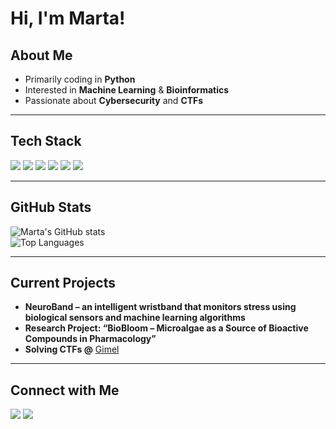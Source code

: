 # Hi, I'm Marta!

## About Me
- Primarily coding in **Python**
- Interested in **Machine Learning** & **Bioinformatics**  
- Passionate about **Cybersecurity** and **CTFs**

---

## Tech Stack
<p>
  <img src="https://img.shields.io/badge/Python-3776AB?style=for-the-badge&logo=python&logoColor=white"/>
  <img src="https://img.shields.io/badge/TensorFlow-FF6F00?style=for-the-badge&logo=tensorflow&logoColor=white"/>
  <img src="https://img.shields.io/badge/ScikitLearn-F7931E?style=for-the-badge&logo=scikit-learn&logoColor=white"/>
  <img src="https://img.shields.io/badge/Pandas-150458?style=for-the-badge&logo=pandas&logoColor=white"/>
  <img src="https://img.shields.io/badge/Linux-FCC624?style=for-the-badge&logo=linux&logoColor=black"/>
  <img src="https://img.shields.io/badge/Bash-4EAA25?style=for-the-badge&logo=gnu-bash&logoColor=white"/>
</p>

---

## GitHub Stats
![Marta's GitHub stats](https://github-readme-stats.vercel.app/api?username=martatru&show_icons=true&theme=tokyonight)  
![Top Languages](https://github-readme-stats.vercel.app/api/top-langs/?username=martatru&layout=compact&theme=tokyonight)

---

## Current Projects
- **NeuroBand – an intelligent wristband that monitors stress using biological sensors and machine learning algorithms**
- **Research Project: “BioBloom – Microalgae as a Source of Bioactive Compounds in Pharmacology”**
- **Solving CTFs @** [Gimel](https://ctftime.org/team/357179)


---

## Connect with Me
<p>
  <a href="https://github.com/martatru"><img src="https://img.shields.io/badge/GitHub-100000?style=for-the-badge&logo=github&logoColor=white"/></a>
  <a href="https://www.linkedin.com/in/marta-truszczy%C5%84ska/"><img src="https://img.shields.io/badge/LinkedIn-0077B5?style=for-the-badge&logo=linkedin&logoColor=white"/></a>
</p>
